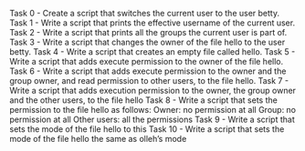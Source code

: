 Task 0 - Create a script that switches the current user to the user betty.
Task 1 - Write a script that prints the effective username of the current user.
Task 2 - Write a script that prints all the groups the current user is part of.
Task 3 - Write a script that changes the owner of the file hello to the user betty.
Task 4 - Write a script that creates an empty file called hello.
Task 5 - Write a script that adds execute permission to the owner of the file hello.
Task 6 - Write a script that adds execute permission to the owner and the group owner, and read permission to other users, to the file hello.
Task 7 - Write a script that adds execution permission to the owner, the group owner and the other users, to the file hello
Task 8 - Write a script that sets the permission to the file hello as follows:
Owner: no permission at all
Group: no permission at all
Other users: all the permissions
Task 9 - Write a script that sets the mode of the file hello to this
Task 10 - Write a script that sets the mode of the file hello the same as olleh’s mode 
